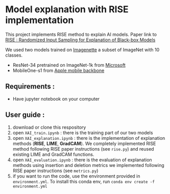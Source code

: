 # Model explanation with RISE implementation
This project implements RISE method to explain AI models.
Paper link to [RISE : Randomized Input Sampling for Explanation of Black-box Models](https://arxiv.org/pdf/1806.07421)

We used two models trained on [Imagenette](https://s3.amazonaws.com/fast-ai-imageclas/imagenette2.tgz) a subset of ImageNet with 10 classes.
 * ResNet-34 pretrained on ImageNet-1k from [Microsoft](https://huggingface.co/microsoft/resnet-34)
 * MobileOne-s1 from [Apple mobile backbone](https://github.com/apple/ml-mobileone)


## Requirements :
- Have jupyter notebook on your computer

## User guide :
1. download or clone this respository
2. open `XAI_train.ipynb` : there is the training part of our two models
3. open `XAI_explanation.ipynb` : there is the implementation of explanation methods (**RISE**, **LIME**, **GradCAM**). We completely implemented RISE method following RISE paper instructions (see `rise.py`) and reused existing LIME and GradCAM functions.
4. open `XAI_evaluation.ipynb` : there is the evaluation of explanation methods using insertion and deletion metrics we implemented following RISE paper instructions (see `metrics.py`)
5. if you want to run the code, use the environment provided in `environment.yml`. To install this conda env, run `conda env create -f environment.yml`
